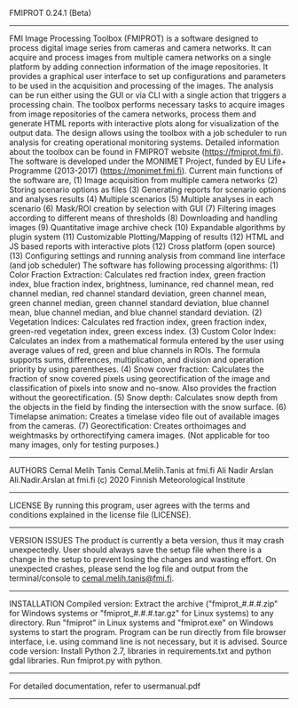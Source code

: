 FMIPROT 0.24.1 (Beta)
***************************************************************
FMI Image Processing Toolbox (FMIPROT) is a software designed to process digital image series from cameras and camera networks. It can acquire and process images from multiple camera networks on a single platform by adding connection information of the image repositories. It provides a graphical user interface to set up configurations and parameters to be used in the acquisition and processing of the images. The analysis can be run either using the GUI or via CLI with a single action that triggers a processing chain. The toolbox performs necessary tasks to acquire images from image repositories of the camera networks, process them and generate HTML reports with interactive plots along for visualization of the output data. The design allows using the toolbox with a job scheduler to run analysis for creating operational monitoring systems. Detailed information about the toolbox can be found in FMIPROT website (https://fmiprot.fmi.fi). The software is developed under the MONIMET Project, funded by EU Life+ Programme (2013-2017) (https://monimet.fmi.fi).
Current main functions of the software are,
(1) Image acquisition from multiple camera networks
(2) Storing scenario options as files
(3) Generating reports for scenario options and analyses results
(4) Multiple scenarios
(5) Multiple analyses in each scenario
(6) Mask/ROI creation by selection with GUI
(7) Filtering images according to different means of thresholds
(8) Downloading and handling images
(9) Quantitative image archive check
(10) Expandable algorithms by plugin system
(11) Customizable Plotting/Mapping of results
(12) HTML and JS based reports with interactive plots
(12) Cross platform (open source)
(13) Configuring settings and running analysis from command line interface (and job scheduler)
The software has following processing algorithms:
(1) Color Fraction Extraction: Calculates red fraction index, green fraction index, blue fraction index, brightness, luminance, red channel mean, red channel median, red channel standard deviation, green channel mean, green channel median, green channel standard deviation, blue channel mean, blue channel median, and blue channel standard deviation.
(2) Vegetation Indices: Calculates red fraction index, green fraction index, green-red vegetation index, green excess index.
(3) Custom Color Index: Calculates an index from a mathematical formula entered by the user using average values of red, green and blue channels in ROIs. The formula supports sums, differences, multiplication, and division and operation priority by using parentheses.
(4) Snow cover fraction: Calculates the fraction of snow covered pixels using georectification of the image and classification of pixels into snow and no-snow. Also provides the fraction without the georectification.
(5) Snow depth: Calculates snow depth from the objects in the field by finding the intersection with the snow surface.
(6) Timelapse animation: Creates a timelase video file out of available images from the cameras.
(7) Georectification: Creates orthoimages and weightmasks by orthorectifying camera images. (Not applicable for too many images, only for testing purposes.)
***************************************************************
AUTHORS
Cemal Melih Tanis Cemal.Melih.Tanis at fmi.fi
Ali Nadir Arslan Ali.Nadir.Arslan at fmi.fi
(c) 2020 Finnish Meteorological Institute
***************************************************************
LICENSE
By running this program, user agrees with the terms and conditions explained in the license file (LICENSE).
***************************************************************
VERSION ISSUES
The product is currently a beta version, thus it may crash unexpectedly. User should always save the setup file when there is a change in the setup to prevent losing the changes and wasting effort.
On unexpected crashes, please send the log file and output from the terminal/console to cemal.melih.tanis@fmi.fi.
***************************************************************
INSTALLATION
Compiled version:
Extract the archive ("fmiprot_#.#.#.zip" for Windows systems or "fmiprot_#.#.#.tar.gz" for Linux systems) to any directory. Run "fmiprot" in Linux systems and "fmiprot.exe" on Windows systems to start the program. Program can be run directly from file browser interface, i.e. using command line is not necessary, but it is advised.
Source code version:
Install Python 2.7, libraries in requirements.txt and python gdal libraries. Run fmiprot.py with python.
***************************************************************
For detailed documentation, refer to usermanual.pdf
***************************************************************
